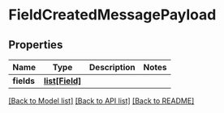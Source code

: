 # FieldCreatedMessagePayload

## Properties
Name | Type | Description | Notes
------------ | ------------- | ------------- | -------------
**fields** | [**list[Field]**](Field.md) |  | 

[[Back to Model list]](../README.md#documentation-for-models) [[Back to API list]](../README.md#documentation-for-api-endpoints) [[Back to README]](../README.md)


